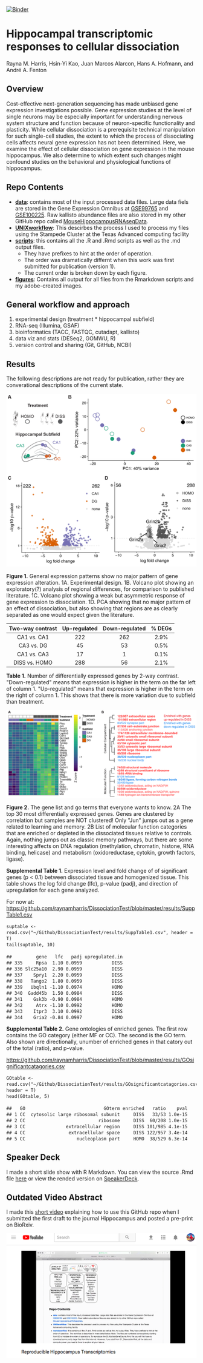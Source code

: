 [![Binder](http://mybinder.org/badge.svg)](http://beta.mybinder.org/v2/gh/raynamharris/DissociationTest/master?urlpath=rstudio)


Hippocampal transcriptomic responses to cellular dissociation
=============================================================

Rayna M. Harris, Hsin-Yi Kao, Juan Marcos Alarcon, Hans A. Hofmann, and
André A. Fenton

Overview
--------

Cost-effective next-generation sequencing has made unbiased gene
expression investigations possible. Gene expression studies at the level
of single neurons may be especially important for understanding nervous
system structure and function because of neuron-specific functionality
and plasticity. While cellular dissociation is a prerequisite technical
manipulation for such single-cell studies, the extent to which the
process of dissociating cells affects neural gene expression has not
been determined. Here, we examine the effect of cellular dissociation on
gene expression in the mouse hippocampus. We also determine to which
extent such changes might confound studies on the behavioral and
physiological functions of hippocampus.

Repo Contents
-------------

-   [**data**](./data/): contains most of the input processed data
    files. Large data fiels are stored in the Gene Expression Omnibus at
    [GSE99765](https://www.ncbi.nlm.nih.gov/geo/query/acc.cgi?acc=GSE99765)
    and
    [GSE100225](https://www.ncbi.nlm.nih.gov/geo/query/acc.cgi?acc=GSE100225).
    Raw kallisto abundance files are also stored in my other GitHub repo
    called
    [MouseHippocampusRNAseqData](https://github.com/raynamharris/MouseHippocampusRNAseqData).
-   [**UNIXworkflow**](./UNIXworkflow/): This descirbes the process I
    used to process my files using the Stampede Cluster at the Texas
    Advanced computing facility
-   [**scripts**](./scripts/): this contains all the .R and .Rmd scripts
    as well as the .md output files.
    -   They have prefixes to hint at the order of operation.
    -   The order was dramatically differnt when this work was first
        submitted for publication (version 1).
    -   The current order is broken down by each figure.
-   [**figures**](./figures/): Contains all output for all files from
    the Rmarkdown scripts and my adobe-created images.

General workflow and approach
-----------------------------

1.  experimental design (treatment \* hippocampal subfield)
2.  RNA-seq (Illumina, GSAF)
3.  bioinformatics (TACC, FASTQC, cutadapt, kallisto)
4.  data viz and stats (DESeq2, GOMWU, R)
5.  version control and sharing (Git, GitHub, NCBI)

Results
-------

The following descriptions are not ready for publication, rather they
are converational descriptions of the current state.

![](./figures/fig_fig1.png)

**Figure 1.** General expression patterns show no major pattern of gene
expression alteration. 1A. Experimental design. 1B. Volcano plot showing
an exploratory(?) analysis of regional differences, for comparison to
published literature. 1C. Volcano plot showing a weak but asymmetric
response of gene expression to dissociation. 1D. PCA showing that no
major pattern of an effect of dissociation, but also showing that
regions are as clearly separated as one would expect given the
literature.

<table>
<thead>
<tr class="header">
<th align="center">Two-way contrast</th>
<th align="center">Up-regulated</th>
<th align="center">Down-regulated</th>
<th align="center">% DEGs</th>
</tr>
</thead>
<tbody>
<tr class="odd">
<td align="center">CA1 vs. CA1</td>
<td align="center">222</td>
<td align="center">262</td>
<td align="center">2.9%</td>
</tr>
<tr class="even">
<td align="center">CA3 vs. DG</td>
<td align="center">45</td>
<td align="center">53</td>
<td align="center">0.5%</td>
</tr>
<tr class="odd">
<td align="center">CA1 vs. CA3</td>
<td align="center">17</td>
<td align="center">1</td>
<td align="center">0.1%</td>
</tr>
<tr class="even">
<td align="center">DISS vs. HOMO</td>
<td align="center">288</td>
<td align="center">56</td>
<td align="center">2.1%</td>
</tr>
</tbody>
</table>

**Table 1.** Number of differentially expressed genes by 2-way contrast.
"Down-regulated" means that expression is higher in the term on the far
left of column 1. "Up-regulated" means that expression is higher in the
term on the right of column 1. This shows that there is more variation
due to subfield than treatment.

![](./figures/fig_heatmapGO.png)

**Figure 2.** The gene list and go terms that everyone wants to know. 2A
The top 30 most differentially expressed genes. Genes are clustered by
correlation but samples are NOT clustered! Only "Jun" jumps out as a
gene related to learning and memory. 2B List of molecular function
categories that are enriched or depleted in the dissociated tissues
relative to controls. Again, nothing jumps out as classic memory
pathways, but there are some interesting affects on DNA regulation
(methylation, chromatin, histone, RNA binding, helicase) and metabolism
(oxidoreductase, cytokin, growth factors, ligase).

**Supplemental Table 1.** Expression level and fold change of of
significant genes (p &lt; 0.1) between dissociated tissue and
homogenized tissue. This table shows the log fold change (lfc), p-value
(padj), and direction of upregulation for each gene analyzed.

For now at:
<https://github.com/raynamharris/DissociationTest/blob/master/results/SuppTable1.csv>

    suptable <- read.csv("~/Github/DissociationTest/results/SuppTable1.csv", header = T)
    tail(suptable, 10)

    ##         gene   lfc   padj upregulated.in
    ## 335     Rpsa  1.10 0.0959           DISS
    ## 336 Slc25a10  2.90 0.0959           DISS
    ## 337    Spry1  2.20 0.0959           DISS
    ## 338   Tango2  1.80 0.0959           DISS
    ## 339   Ubqln1 -1.10 0.0974           HOMO
    ## 340  Gadd45b  1.50 0.0984           DISS
    ## 341    Gsk3b -0.90 0.0984           HOMO
    ## 342     Atrx -1.10 0.0992           HOMO
    ## 343    Itpr3  3.10 0.0992           DISS
    ## 344    Gria2 -0.84 0.0997           HOMO

**Supplemental Table 2.** Gene ontologies of enriched genes. The first
row contains the GO category (either MF or CC). The second is the GO
term. Also shown are directionally, unumber of enriched genes in that
catory out of the total (ratio), and p-value.

<https://github.com/raynamharris/DissociationTest/blob/master/results/GOsignificantcatagories.csv>

    GOtable <- read.csv("~/Github/DissociationTest/results/GOsignificantcatagories.csv", header = T)
    head(GOtable, 5)

    ##   GO                             GOterm enriched   ratio    pval
    ## 1 CC  cytosolic large ribosomal subunit     DISS   33/53 1.0e-15
    ## 2 CC                           ribosome     DISS  60/208 1.0e-15
    ## 3 CC               extracellular region     DISS 101/985 4.1e-15
    ## 4 CC                extracellular space     DISS 122/957 3.4e-14
    ## 5 CC                   nucleoplasm part     HOMO  38/529 6.3e-14

Speaker Deck
-----------------------
I made a short slide show with R Markdown. You can view the source .Rmd file [here](https://github.com/raynamharris/DissociationTest/blob/master/docs/2018-status.Rmd) or view the rended version on [SpeakerDeck](https://speakerdeck.com/raynamharris/project-summary-hippocampal-transcriptomic-responses-to-cellular-dissociation).

Outdated Video Abstract
-----------------------

I made this [short video](https://www.youtube.com/watch?v=taeAqimxXWo)
explaining how to use this GitHub repo when I submitted the first draft
to the journal Hippocampus and posted a pre-print on BioRxiv.

[![screenshot](./figures/screenshot.png)](https://www.youtube.com/watch?v=taeAqimxXWo)
